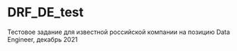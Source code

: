 # DRF_DE_test
Тестовое задание для известной российской 
компании на позицию Data Engineer, декабрь 2021
